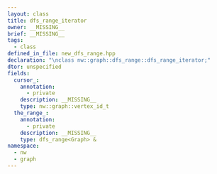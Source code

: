 ```yaml
---
layout: class
title: dfs_range_iterator
owner: __MISSING__
brief: __MISSING__
tags:
  - class
defined_in_file: new_dfs_range.hpp
declaration: "\nclass nw::graph::dfs_range::dfs_range_iterator;"
dtor: unspecified
fields:
  cursor_:
    annotation:
      - private
    description: __MISSING__
    type: nw::graph::vertex_id_t
  the_range_:
    annotation:
      - private
    description: __MISSING__
    type: dfs_range<Graph> &
namespace:
  - nw
  - graph
---
```

